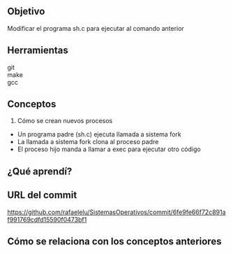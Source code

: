 ## Objetivo
Modificar el programa sh.c para ejecutar al comando anterior

## Herramientas
git \
make \
gcc

## Conceptos
1) Cómo se crean nuevos procesos
+ Un programa padre (sh.c) ejecuta llamada a sistema fork
+ La llamada a sistema fork clona al proceso padre
+ El proceso hijo manda a llamar a exec para ejecutar otro código

## ¿Qué aprendí?



## URL del commit
https://github.com/rafaelelu/SistemasOperativos/commit/6fe9fe66f72c891af991769cdfd15590f0473bf1

## Cómo se relaciona con los conceptos anteriores
